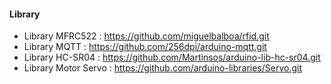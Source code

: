 #### Library

* Library MFRC522 : https://github.com/miguelbalboa/rfid.git
* Library MQTT : https://github.com/256dpi/arduino-mqtt.git
* Library HC-SR04 : https://github.com/Martinsos/arduino-lib-hc-sr04.git
* Library Motor Servo : https://github.com/arduino-libraries/Servo.git

